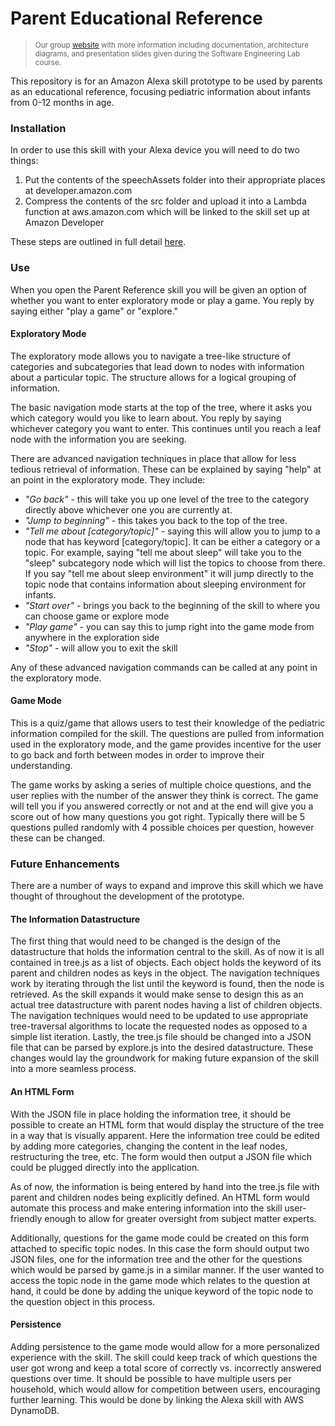 <h1>Parent Educational Reference</h1>

><sub>Our group <a href="https://alexahealth.web.unc.edu/">website</a> with more information including documentation, architecture diagrams, and presentation slides given during the Software Engineering Lab course.</sub>

This repository is for an Amazon Alexa skill prototype to be used by parents as an educational reference, focusing pediatric information about infants from 0-12 months in age.


<h3>Installation</h3>

In order to use this skill with your Alexa device you will need to do two things:

<ol>
    <li>Put the contents of the speechAssets folder into their appropriate places at developer.amazon.com</li>
    <li>Compress the contents of the src folder and upload it into a Lambda function at aws.amazon.com which will be linked to the skill set up at Amazon Developer</li>
</ol>

These steps are outlined in full detail <a href="https://github.com/alexa/skill-sample-nodejs-fact">here</a>.

<h3>Use</h3>

When you open the Parent Reference skill you will be given an option of whether you want to enter exploratory mode or play a game. You reply by saying either "play a game" or "explore."

<h4>Exploratory Mode</h4>

The exploratory mode allows you to navigate a tree-like structure of categories and subcategories that lead down to nodes with information about a particular topic. The structure allows for a logical grouping of information.

The basic navigation mode starts at the top of the tree, where it asks you which category would you like to learn about. You reply by saying whichever category you want to enter. This continues until you reach a leaf node with the information you are seeking.

There are advanced navigation techniques in place that allow for less tedious retrieval of information. These can be explained by saying "help" at an point in the exploratory mode. They include:

<ul>
    <li><em>"Go back"</em> - this will take you up one level of the tree to the category directly above whichever one you are currently at.</li>
    <li><em>"Jump to beginning"</em> - this takes you back to the top of the tree.</li>
    <li><em>"Tell me about [category/topic]"</em> - saying this will allow you to jump to a node that has keyword [category/topic]. It can be either a category or a topic. For example, saying "tell me about sleep" will take you to the "sleep" subcategory node which will list the topics to choose from there. If you say "tell me about sleep environment" it will jump directly to the topic node that contains information about sleeping environment for infants.</li>
    <li><em>"Start over"</em> - brings you back to the beginning of the skill to where you can choose game or explore mode</li>
    <li><em>"Play game"</em> - you can say this to jump right into the game mode from anywhere in the exploration side</li>
    <li><em>"Stop"</em> - will allow you to exit the skill</li>
</ul>

Any of these advanced navigation commands can be called at any point in the exploratory mode.

<h4>Game Mode</h4>

This is a quiz/game that allows users to test their knowledge of the pediatric information compiled for the skill. The questions are pulled from information used in the exploratory mode, and the game provides incentive for the user to go back and forth between modes in order to improve their understanding.

The game works by asking a series of multiple choice questions, and the user replies with the number of the answer they think is correct. The game will tell you if you answered correctly or not and at the end will give you a score out of how many questions you got right. Typically there will be 5 questions pulled randomly with 4 possible choices per question, however these can be changed.

<h3>Future Enhancements</h3>

There are a number of ways to expand and improve this skill which we have thought of throughout the development of the prototype.

<h4>The Information Datastructure</h4>

The first thing that would need to be changed is the design of the datastructure that holds the information central to the skill. As of now it is all contained in tree.js as a list of objects. Each object holds the keyword of its parent and children nodes as keys in the object. The navigation techniques work by iterating through the list until the keyword is found, then the node is retrieved. As the skill expands it would make sense to design this as an actual tree datastructure with parent nodes having a list of children objects. The navigation techniques would need to be updated to use appropriate tree-traversal algorithms to locate the requested nodes as opposed to a simple list iteration. Lastly, the tree.js file should be changed into a JSON file that can be parsed by explore.js into the desired datastructure. These changes would lay the groundwork for making future expansion of the skill into a more seamless process.

<h4>An HTML Form</h4>

With the JSON file in place holding the information tree, it should be possible to create an HTML form that would display the structure of the tree in a way that is visually apparent. Here the information tree could be edited by adding more categories, changing the content in the leaf nodes, restructuring the tree, etc. The form would then output a JSON file which could be plugged directly into the application.

As of now, the information is being entered by hand into the tree.js file with parent and children nodes being explicitly defined. An HTML form would automate this process and make entering information into the skill user-friendly enough to allow for greater oversight from subject matter experts.

Additionally, questions for the game mode could be created on this form attached to specific topic nodes. In this case the form should output two JSON files, one for the information tree and the other for the questions which would be parsed by game.js in a similar manner. If the user wanted to access the topic node in the game mode which relates to the question at hand, it could be done by adding the unique keyword of the topic node to the question object in this process.

<h4>Persistence</h4>

Adding persistence to the game mode would allow for a more personalized experience with the skill. The skill could keep track of which questions the user got wrong and keep a total score of correctly vs. incorrectly answered questions over time. It should be possible to have multiple users per household, which would allow for competition between users, encouraging further learning. This would be done by linking the Alexa skill with AWS DynamoDB.

